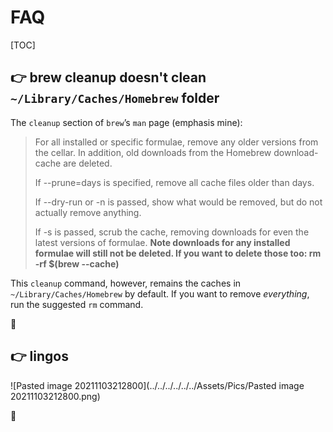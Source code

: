 # FAQ

[TOC]



## 👉 brew cleanup doesn't clean `~/Library/Caches/Homebrew` folder

The `cleanup` section of `brew`’s `man` page (emphasis mine):

> For all installed or specific formulae, remove any older versions from the cellar. In addition, old downloads from the Homebrew download-cache are deleted.
>
> If --prune=days is specified, remove all cache files older than days.
>
> If --dry-run or -n is passed, show what would be removed, but do not actually remove anything.
>
> If -s is passed, scrub the cache, removing downloads for even the latest versions of formulae. **Note downloads for any installed formulae will still not be deleted. If you want to delete those too: rm -rf $(brew --cache)**

This `cleanup` command, however, remains the caches in `~/Library/Caches/Homebrew` by default.  If you want to remove *everything*, run the suggested `rm` command.



:link:

[brew cleanup doesn't clean ~/Library/Caches/Homebrew #3784]: https://github.com/Homebrew/brew/issues/3784



## 👉 lingos

![Pasted image 20211103212800](../../../../../../Assets/Pics/Pasted image 20211103212800.png)



:link:

